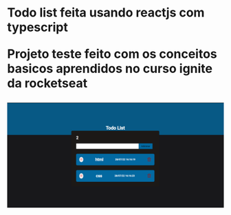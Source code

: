 <h1>Todo list feita usando reactjs com typescript

<p>Projeto teste feito com os conceitos basicos aprendidos no curso ignite da rocketseat
</p>

<p align="center">
 <img src="./assets/image.png" alt="image"/>
</p>